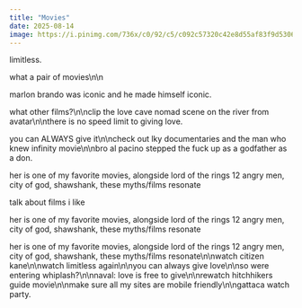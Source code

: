 ```yaml
---
title: "Movies"
date: 2025-08-14
image: https://i.pinimg.com/736x/c0/92/c5/c092c57320c42e8d55af83f9d5306314.jpg
---
```


limitless.

what a pair of movies\n\n

marlon brando was iconic and he made himself iconic.

what other films?\n\nclip the love cave nomad scene on the river from avatar\n\nthere is no speed limit to giving love.

you can ALWAYS give it\n\ncheck out lky documentaries and the man who knew infinity movie\n\nbro al pacino stepped the fuck up as a godfather as a don.

her is one of my favorite movies, alongside lord of the rings 12 angry men, city of god, shawshank, these myths/films resonate

talk about films i like

her is one of my favorite movies, alongside lord of the rings 12 angry men, city of god, shawshank, these myths/films resonate

her is one of my favorite movies, alongside lord of the rings 12 angry men, city of god, shawshank, these myths/films resonate\n\nwatch citizen kane\n\nwatch limitless again\n\nyou can always give love\n\nso were entering whiplash?\n\nnaval: love is free to give\n\nrewatch hitchhikers guide movie\n\nmake sure all my sites are mobile friendly\n\ngattaca watch party.
